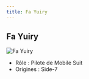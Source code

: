 ```yaml
---
title: Fa Yuiry
---
```


Fa Yuiry
--------


![Fa Yuiry](/images/stories/saga/gundamzz/persos/fa-yuiry.png)


* Rôle : Pilote de Mobile Suit
* Origines : Side-7


 

